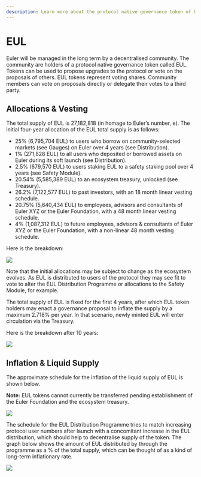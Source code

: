 ```yaml
---
description: Learn more about the protocol native governance token of Euler
---
```


# EUL

Euler will be managed in the long term by a decentralised community. The community are holders of a protocol native governance token called EUL. Tokens can be used to propose upgrades to the protocol or vote on the proposals of others. EUL tokens represent voting shares. Community members can vote on proposals directly or delegate their votes to a third party.

## Allocations & Vesting

The total supply of EUL is 27,182,818 (in homage to Euler’s number, e). The initial four-year allocation of the EUL total supply is as follows:

* 25% (6,795,704 EUL) to users who borrow on community-selected markets (see Gauges) on Euler over 4 years (see Distribution).&#x20;
* 1% (271,828 EUL) to all users who deposited or borrowed assets on Euler during its soft launch (see Distribution).
* 2.5% (679,570 EUL) to users staking EUL to a safety staking pool over 4 years (see Safety Module).&#x20;
* 20.54% (5,585,389 EUL) to an ecosystem treasury, unlocked (see Treasury).&#x20;
* 26.2% (7,122,577 EUL) to past investors, with an 18 month linear vesting schedule.&#x20;
* 20.75% (5,640,434 EUL) to employees, advisors and consultants of Euler XYZ or the Euler Foundation, with a 48 month linear vesting schedule.&#x20;
* 4% (1,087,312 EUL) to future employees, advisors & consultants of Euler XYZ or the Euler Foundation, with a non-linear 48 month vesting schedule.

Here is the breakdown:

![](<../.gitbook/assets/Graphs random-v2\_Allocation color.png>)

Note that the initial allocations may be subject to change as the ecosystem evolves. As EUL is distributed to users of the protocol they may see fit to vote to alter the EUL Distribution Programme or allocations to the Safety Module, for example.&#x20;

The total supply of EUL is fixed for the first 4 years, after which EUL token holders may enact a governance proposal to inflate the supply by a maximum 2.718% per year. In that scenario, newly minted EUL will enter circulation via the Treasury.&#x20;

Here is the breakdown after 10 years:

![](<../.gitbook/assets/Graphs random-v4\_Allocation 10years.png>)

## Inflation & Liquid Supply

The approximate schedule for the inflation of the liquid supply of EUL is shown below.

**Note:** EUL tokens cannot currently be transferred pending establishment of the Euler Foundation and the ecosystem treasury.

![](<../.gitbook/assets/Graphs random-v2\_Liquid Supply As % of Total Initial Issuance color.png>)

The schedule for the EUL Distribution Programme tries to match increasing protocol user numbers after launch with a concomitant increase in the EUL distribution, which should help to decentralise supply of the token. The graph below shows the amount of EUL distributed by through the programme as a % of the total supply, which can be thought of as a kind of long-term inflationary rate.&#x20;

![](<../.gitbook/assets/Graphs random-v2\_EUL Distribution Schedule.png>)

##
